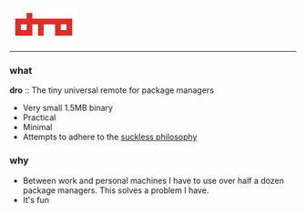![](assets/logo.png "dro")

---

### what

**dro** :: The tiny universal remote for package managers

- Very small 1.5MB binary
- Practical
- Minimal
- Attempts to adhere to the [suckless philosophy](https://suckless.org/philosophy)

### why

- Between work and personal machines I have to use over half a dozen package managers. This solves a problem I have.
- It's fun
